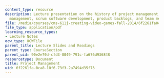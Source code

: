 ```yaml
---
content_type: resource
description: Lecture presentation on the history of project management, agile project
  management, scrum software development, product backlogs, and team meetings.
file: /media/courses/cms-611j-creating-video-games-fall-2014/6f2261fa0ca810f673f32a7494d35f73_MITCMS_611JF14_AgileLec1.pdf
file_type: application/pdf
learning_resource_types:
- Lecture Notes
ocw_type: OCWFile
parent_title: Lecture Slides and Readings
parent_type: CourseSection
parent_uid: 90e2e70d-cfd3-8049-791c-fa676d936848
resourcetype: Document
title: Project Management
uid: 6f2261fa-0ca8-10f6-73f3-2a7494d35f73
---
```

